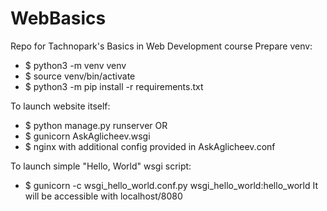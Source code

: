 # WebBasics
Repo for Tachnopark's Basics in Web Development course
Prepare venv:
- $ python3 -m venv venv
- $ source venv/bin/activate
- $ python3 -m pip install -r requirements.txt

To launch website itself:
- $ python manage.py runserver
OR
- $ gunicorn AskAglicheev.wsgi
- $ nginx with additional config provided in AskAglicheev.conf

To launch simple "Hello, World" wsgi script:
- $ gunicorn -c wsgi_hello_world.conf.py wsgi_hello_world:hello_world
It will be accessible with localhost/8080
